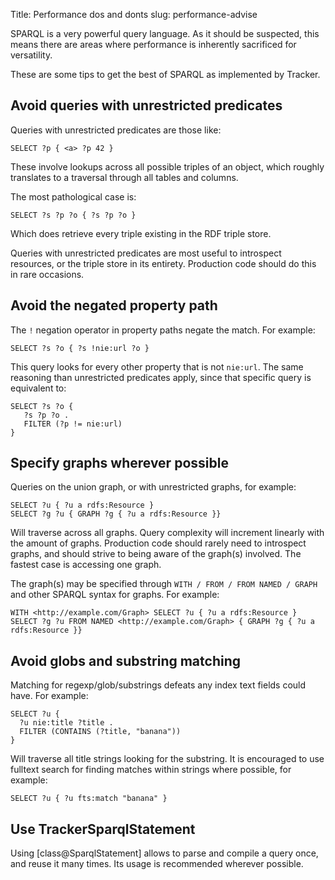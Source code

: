 Title: Performance dos and donts
slug: performance-advise

SPARQL is a very powerful query language. As it should be
suspected, this means there are areas where performance is
inherently sacrificed for versatility.

These are some tips to get the best of SPARQL as implemented
by Tracker.

## Avoid queries with unrestricted predicates

Queries with unrestricted predicates are those like:

```SPARQL
SELECT ?p { <a> ?p 42 }
```

These involve lookups across all possible triples of
an object, which roughly translates to a traversal
through all tables and columns.

The most pathological case is:

```SPARQL
SELECT ?s ?p ?o { ?s ?p ?o }
```

Which does retrieve every triple existing in the RDF
triple store.

Queries with unrestricted predicates are most useful to
introspect resources, or the triple store in its entirety.
Production code should do this in rare occasions.

## Avoid the negated property path

The `!` negation operator in property paths negate the
match. For example:

```SPARQL
SELECT ?s ?o { ?s !nie:url ?o }
```

This query looks for every other property that is not
`nie:url`. The same reasoning than unrestricted predicates
apply, since that specific query is equivalent to:

```SPARQL
SELECT ?s ?o {
   ?s ?p ?o .
   FILTER (?p != nie:url)
}
```

## Specify graphs wherever possible

Queries on the union graph, or with unrestricted graphs, for
example:

```SPARQL
SELECT ?u { ?u a rdfs:Resource }
SELECT ?g ?u { GRAPH ?g { ?u a rdfs:Resource }}
```

Will traverse across all graphs. Query complexity will increment
linearly with the amount of graphs. Production code should rarely
need to introspect graphs, and should strive to being aware of
the graph(s) involved. The fastest case is accessing one graph.

The graph(s) may be specified through
`WITH / FROM / FROM NAMED / GRAPH` and other
SPARQL syntax for graphs. For example:

```SPARQL
WITH <http://example.com/Graph> SELECT ?u { ?u a rdfs:Resource }
SELECT ?g ?u FROM NAMED <http://example.com/Graph> { GRAPH ?g { ?u a rdfs:Resource }}
```

## Avoid globs and substring matching

Matching for regexp/glob/substrings defeats any index text fields
could have. For example:

```SPARQL
SELECT ?u {
  ?u nie:title ?title .
  FILTER (CONTAINS (?title, "banana"))
}
```

Will traverse all title strings looking for the substring. It is
encouraged to use fulltext search for finding matches within strings
where possible, for example:

```SPARQL
SELECT ?u { ?u fts:match "banana" }
```

## Use TrackerSparqlStatement

Using [class@SparqlStatement] allows to parse and compile
a query once, and reuse it many times. Its usage
is recommended wherever possible.
